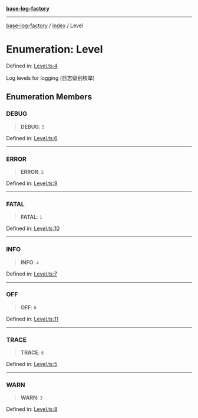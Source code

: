 [**base-log-factory**](../../index.md)

***

[base-log-factory](../../index.md) / [index](../index.md) / Level

# Enumeration: Level

Defined in: [Level.ts:4](https://github.com/fengxinming/log-base/blob/6b764da5f85b664c1af10f4ba24b07aad1c0ef20/src/Level.ts#L4)

Log levels for logging (日志级别枚举)

## Enumeration Members

### DEBUG

> **DEBUG**: `5`

Defined in: [Level.ts:6](https://github.com/fengxinming/log-base/blob/6b764da5f85b664c1af10f4ba24b07aad1c0ef20/src/Level.ts#L6)

***

### ERROR

> **ERROR**: `2`

Defined in: [Level.ts:9](https://github.com/fengxinming/log-base/blob/6b764da5f85b664c1af10f4ba24b07aad1c0ef20/src/Level.ts#L9)

***

### FATAL

> **FATAL**: `1`

Defined in: [Level.ts:10](https://github.com/fengxinming/log-base/blob/6b764da5f85b664c1af10f4ba24b07aad1c0ef20/src/Level.ts#L10)

***

### INFO

> **INFO**: `4`

Defined in: [Level.ts:7](https://github.com/fengxinming/log-base/blob/6b764da5f85b664c1af10f4ba24b07aad1c0ef20/src/Level.ts#L7)

***

### OFF

> **OFF**: `0`

Defined in: [Level.ts:11](https://github.com/fengxinming/log-base/blob/6b764da5f85b664c1af10f4ba24b07aad1c0ef20/src/Level.ts#L11)

***

### TRACE

> **TRACE**: `6`

Defined in: [Level.ts:5](https://github.com/fengxinming/log-base/blob/6b764da5f85b664c1af10f4ba24b07aad1c0ef20/src/Level.ts#L5)

***

### WARN

> **WARN**: `3`

Defined in: [Level.ts:8](https://github.com/fengxinming/log-base/blob/6b764da5f85b664c1af10f4ba24b07aad1c0ef20/src/Level.ts#L8)
